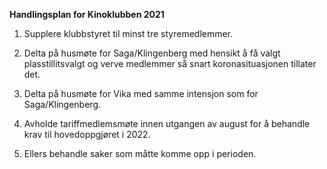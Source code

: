 
**Handlingsplan for Kinoklubben 2021**

1. Supplere klubbstyret til minst tre styremedlemmer.

2. Delta på husmøte for Saga/Klingenberg med hensikt å få valgt plasstillitsvalgt og verve medlemmer så snart koronasituasjonen tillater det.

3. Delta på husmøte for Vika med samme intensjon som for Saga/Klingenberg.

4. Avholde tariffmedlemsmøte innen utgangen av august for å behandle krav til hovedoppgjøret i 2022.

5. Ellers behandle saker som måtte komme opp i perioden.
